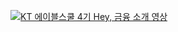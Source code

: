 
[![KT 에이블스쿨 4기 Hey, 금융 소개 영상](https://img.youtube.com/vi/IXlGfQCFPjE/0.jpg)](https://www.youtube.com/watch?v=IXlGfQCFPjE)
